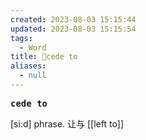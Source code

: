```yaml
---
created: 2023-08-03 15:15:44
updated: 2023-08-03 15:15:54
tags:
  - Word
title: 📖cede to
aliases:
  - null
---
```


<pre><strong>cede to</strong></pre>
[si:d]
phrase. 让与
[[left to]]
